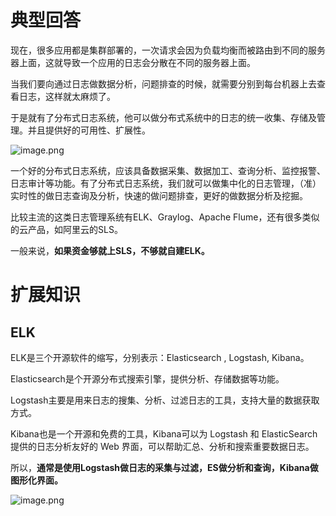 # 典型回答

现在，很多应用都是集群部署的，一次请求会因为负载均衡而被路由到不同的服务器上面，这就导致一个应用的日志会分散在不同的服务器上面。

当我们要向通过日志做数据分析，问题排查的时候，就需要分别到每台机器上去查看日志，这样就太麻烦了。

于是就有了分布式日志系统，他可以做分布式系统中的日志的统一收集、存储及管理。并且提供好的可用性、扩展性。

![image.png](https://cdn.nlark.com/yuque/0/2023/png/5378072/1684391093725-a47d6f80-3afa-42b0-a6ae-afa2047d6ede.png#averageHue=%23f6f3f0&clientId=ucdae962a-695a-4&from=paste&height=732&id=ua843a0b4&originHeight=732&originWidth=622&originalType=binary&ratio=2&rotation=0&showTitle=false&size=172718&status=done&style=none&taskId=u686228c5-0f2c-4e9a-a5c3-689d50ccf24&title=&width=622)

一个好的分布式日志系统，应该具备数据采集、数据加工、查询分析、监控报警、日志审计等功能。有了分布式日志系统，我们就可以做集中化的日志管理，（准）实时性的做日志查询及分析，快速的做问题排查，更好的做数据分析及挖掘。

比较主流的这类日志管理系统有ELK、Graylog、Apache Flume，还有很多类似的云产品，如阿里云的SLS。

一般来说，**如果资金够就上SLS，不够就自建ELK。**

# 扩展知识

## ELK

ELK是三个开源软件的缩写，分别表示：Elasticsearch , Logstash, Kibana。

Elasticsearch是个开源分布式搜索引擎，提供分析、存储数据等功能。

Logstash主要是用来日志的搜集、分析、过滤日志的工具，支持大量的数据获取方式。

Kibana也是一个开源和免费的工具，Kibana可以为 Logstash 和 ElasticSearch 提供的日志分析友好的 Web 界面，可以帮助汇总、分析和搜索重要数据日志。

所以，**通常是使用Logstash做日志的采集与过滤，ES做分析和查询，Kibana做图形化界面。**


![image.png](https://cdn.nlark.com/yuque/0/2023/png/5378072/1684391559009-bb077c38-d112-41ce-97cb-e11f0b361f1f.png#averageHue=%238b9a3b&clientId=ucdae962a-695a-4&from=paste&height=279&id=u476cc5f1&originHeight=279&originWidth=630&originalType=binary&ratio=2&rotation=0&showTitle=false&size=75203&status=done&style=none&taskId=u32f2e24d-0075-4a2a-88fd-3c471e38d14&title=&width=630)




